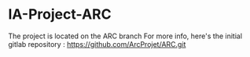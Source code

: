 # IA-Project-ARC
The project is located on the ARC branch
For more info, here's the initial gitlab repository : https://github.com/ArcProjet/ARC.git
